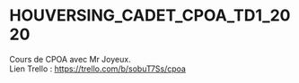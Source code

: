 # HOUVERSING_CADET_CPOA_TD1_2020

Cours de CPOA avec Mr Joyeux.
<br> Lien Trello : https://trello.com/b/sobuT7Ss/cpoa